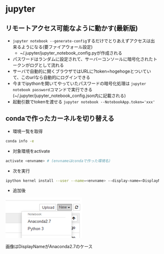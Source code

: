 # jupyter

## リモートアクセス可能なように動かす(最新版)

* `jupyter notebook --generate-config`するだけでとりあえずアクセスは出来るようになる(要ファイアウォール設定)
  * ~/.jupyter/jupyter_notebook_config.pyが作成される
* パスワードはランダムに設定されて、サーバーコンソールに暗号化されたトークンがログとして流れる
* サーバで自動的に開くブラウザではURLに?token=hogehogeとついていて、このurlなら自動的にログインできる
* 今までipythonを開いてやっていたパスワードの暗号化処理は `jupyter notebook password`コマンドで実行できる(~/.jupyter/jupyter_notebook_config.json内に記載される)
* 起動引数でtokenを渡せる `jupyter notebook --NotebookApp.token='xxx'`

## condaで作ったカーネルを切り替える

* 環境一覧を取得

```bash
conda info -e
```

* 対象環境をactivate

```bash
activate <envname> # (envnameはcondaで作った環境名)
```

* 次を実行

```bash
ipython kernel install --user --name=<envname> --display-name=<DisplayName>
```

* 追加後

![キャプチャ](キャプチャ.png)

画像はDisplayNameがAnaconda2.7のケース